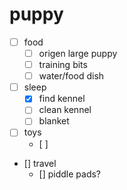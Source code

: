 # puppy


- [ ] food
  - [ ] origen large puppy
  - [ ] training bits
  - [ ] water/food dish
  
- [ ] sleep
  - [x] find kennel
  - [ ] clean kennel
  - [ ] blanket
  
- [ ] toys
  - [ ]
  
- [] travel
  - [] piddle pads?
  
